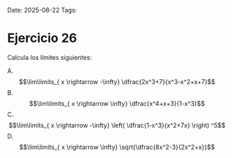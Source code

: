 Date: 2025-08-22
Tags: 

# Ejercicio 26

 
Calcula los límites siguientes:




A.   $$\lim\limits_{ x \rightarrow  -\infty}  \dfrac{2x^3+7}{x^3-x^2+x+7}$$ 
B.   $$\lim\limits_{ x \rightarrow  \infty}  \dfrac{x^4+x+3}{1-x^3}$$ 
C.   $$\lim\limits_{ x \rightarrow  -\infty}  \left( \dfrac{1-x^3}{x^2+7x} \right) ^5$$ 
D.   $$\lim\limits_{ x \rightarrow  \infty}  \sqrt{\dfrac{8x^2-3}{2x^2+x}}$$ 
